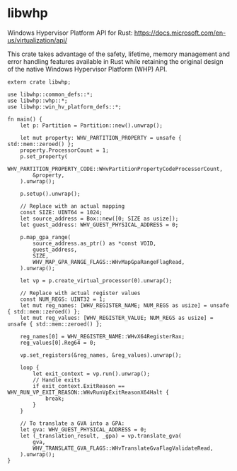 # libwhp

Windows Hypervisor Platform API for Rust:
https://docs.microsoft.com/en-us/virtualization/api/

This crate takes advantage of the safety, lifetime, memory management and
error handling features available in Rust while retaining the original design
of the native Windows Hypervisor Platform (WHP) API.

```
extern crate libwhp;

use libwhp::common_defs::*;
use libwhp::whp::*;
use libwhp::win_hv_platform_defs::*;

fn main() {
    let p: Partition = Partition::new().unwrap();

    let mut property: WHV_PARTITION_PROPERTY = unsafe { std::mem::zeroed() };
    property.ProcessorCount = 1;
    p.set_property(
        WHV_PARTITION_PROPERTY_CODE::WHvPartitionPropertyCodeProcessorCount,
        &property,
    ).unwrap();

    p.setup().unwrap();

    // Replace with an actual mapping
    const SIZE: UINT64 = 1024;
    let source_address = Box::new([0; SIZE as usize]);
    let guest_address: WHV_GUEST_PHYSICAL_ADDRESS = 0;

    p.map_gpa_range(
        source_address.as_ptr() as *const VOID,
        guest_address,
        SIZE,
        WHV_MAP_GPA_RANGE_FLAGS::WHvMapGpaRangeFlagRead,
    ).unwrap();

    let vp = p.create_virtual_processor(0).unwrap();

    // Replace with actual register values
    const NUM_REGS: UINT32 = 1;
    let mut reg_names: [WHV_REGISTER_NAME; NUM_REGS as usize] = unsafe { std::mem::zeroed() };
    let mut reg_values: [WHV_REGISTER_VALUE; NUM_REGS as usize] = unsafe { std::mem::zeroed() };

    reg_names[0] = WHV_REGISTER_NAME::WHvX64RegisterRax;
    reg_values[0].Reg64 = 0;

    vp.set_registers(&reg_names, &reg_values).unwrap();

    loop {
        let exit_context = vp.run().unwrap();
        // Handle exits
        if exit_context.ExitReason == WHV_RUN_VP_EXIT_REASON::WHvRunVpExitReasonX64Halt {
            break;
        }
    }

    // To translate a GVA into a GPA:
    let gva: WHV_GUEST_PHYSICAL_ADDRESS = 0;
    let (_translation_result, _gpa) = vp.translate_gva(
        gva,
        WHV_TRANSLATE_GVA_FLAGS::WHvTranslateGvaFlagValidateRead,
    ).unwrap();
}
```
